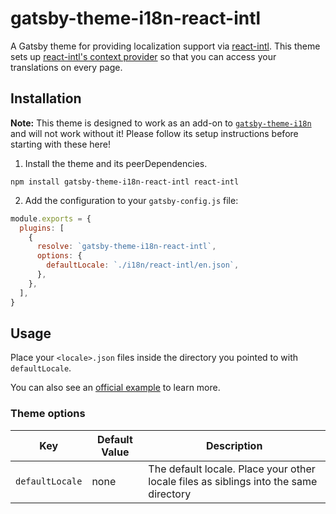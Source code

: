# gatsby-theme-i18n-react-intl

A Gatsby theme for providing localization support via [react-intl](https://formatjs.io/docs/react-intl). This theme sets up [react-intl's context provider](https://formatjs.io/docs/react-intl/components#intlprovider) so that you can access your translations on every page.

## Installation

**Note:** This theme is designed to work as an add-on to [`gatsby-theme-i18n`](https://www.gatsbyjs.com/plugins/gatsby-theme-i18n/) and will not work without it! Please follow its setup instructions before starting with these here!

1. Install the theme and its peerDependencies.

```shell
npm install gatsby-theme-i18n-react-intl react-intl
```

2. Add the configuration to your `gatsby-config.js` file:

```js
module.exports = {
  plugins: [
    {
      resolve: `gatsby-theme-i18n-react-intl`,
      options: {
        defaultLocale: `./i18n/react-intl/en.json`,
      },
    },
  ],
}
```

## Usage

Place your `<locale>.json` files inside the directory you pointed to with `defaultLocale`.

You can also see an [official example](https://github.com/gatsbyjs/themes/tree/master/starters/example-react-intl) to learn more.

### Theme options

| Key             | Default Value | Description                                                                           |
| --------------- | ------------- | ------------------------------------------------------------------------------------- |
| `defaultLocale` | none          | The default locale. Place your other locale files as siblings into the same directory |
